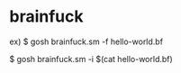 # brainfuck

ex)
$ gosh brainfuck.sm -f hello-world.bf

$ gosh brainfuck.sm -i $(cat hello-world.bf)
